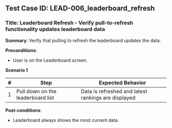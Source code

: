 ## Test Case ID: LEAD-006_leaderboard_refresh
### Title: Leaderboard Refresh - Verify pull-to-refresh functionality updates leaderboard data

**Summary**: Verify that pulling to refresh the leaderboard updates the data.

**Preconditions**: 
- User is on the Leaderboard screen.

**Scenario 1**

| # | Step                                      | Expected Behavior                                       |
|---|-------------------------------------------|--------------------------------------------------------|
| 1 | Pull down on the leaderboard list         | Data is refreshed and latest rankings are displayed     |

**Post-conditions**:
- Leaderboard always shows the most current data.

